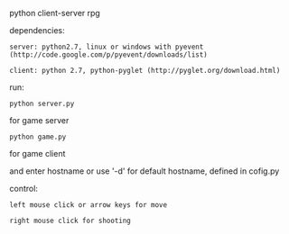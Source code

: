 python client-server rpg

dependencies:

    server: python2.7, linux or windows with pyevent (http://code.google.com/p/pyevent/downloads/list)
    
    client: python 2.7, python-pyglet (http://pyglet.org/download.html)

run:

    python server.py

for game server
    
    python game.py

for game client
    
and enter hostname
or use '-d' for default hostname, defined in cofig.py	

control:

    left mouse click or arrow keys for move
    
    right mouse click for shooting

